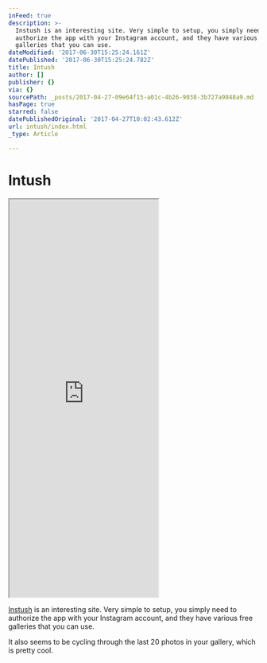 ```yaml
---
inFeed: true
description: >-
  Instush is an interesting site. Very simple to setup, you simply need to
  authorize the app with your Instagram account, and they have various free
  galleries that you can use. 
dateModified: '2017-06-30T15:25:24.161Z'
datePublished: '2017-06-30T15:25:24.782Z'
title: Intush
author: []
publisher: {}
via: {}
sourcePath: _posts/2017-04-27-09e64f15-a01c-4b26-9038-3b727a9848a9.md
hasPage: true
starred: false
datePublishedOriginal: '2017-04-27T10:02:43.612Z'
url: intush/index.html
_type: Article

---
```

# Intush

<iframe src="https://the-grid.github.io/ed-userhtml/?g=eJxFUctuwjAQ_JXIB99CwqPQQLe9QCsEqoool16QY28St8ZObQdIv74moHYteXfHr5nxgywsO2DkLAeSJI1D63pSO9-4qsfNIckR45IphbaNj4PkiRvlYEitOV2Skz8IitkSaW6sQAtpWGq0gIIph9TVjCOMqFPgbRM2lSEzHWCL2tPciiuu2e1ALfWtqjjgZDCajKnyHIbFZVBVcyi6oMVfdSG9lwKGWZqOw3TfITrIAskE9nigKSDuU_eHh8azssN8WyMcpEbqIesin_NX_iHexei7Wm5Oz9-ZiLP5frGZt6tmYOv-8Wcp4-Il3dd3Tm22k8_dbuvxTa3P2zKuFrt8nRWYrtLDgkTBOnP618xbIBfFJOp8v5lGUhI5bo1SUpdAtCFRFIgpBCKkqxVrp7ky_Gt2ksJX0_FwUJ9nFcqy8rfmetFUG40zc0RbhFenR-lkrnBGoseH5PrRj784_Kyp" height="800" style=""></iframe>

[Instush][0] is an interesting site. Very simple to setup, you simply need to authorize the app with your Instagram account, and they have various free galleries that you can use. 

It also seems to be cycling through the last 20 photos in your gallery, which is pretty cool.

[0]: http://www.instush.com/